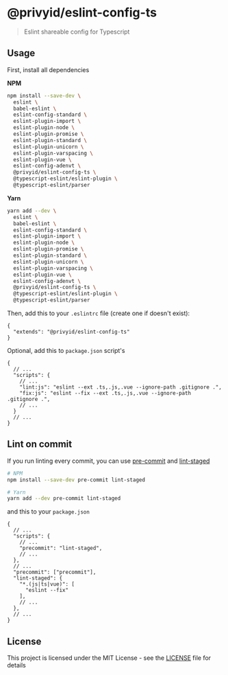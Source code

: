 # @privyid/eslint-config-ts
> Eslint shareable config for Typescript

## Usage

First, install all dependencies

**NPM**
```bash
npm install --save-dev \
  eslint \
  babel-eslint \
  eslint-config-standard \
  eslint-plugin-import \
  eslint-plugin-node \
  eslint-plugin-promise \
  eslint-plugin-standard \
  eslint-plugin-unicorn \
  eslint-plugin-varspacing \
  eslint-plugin-vue \
  eslint-config-adenvt \
  @privyid/eslint-config-ts \
  @typescript-eslint/eslint-plugin \
  @typescript-eslint/parser
```
**Yarn**
```bash
yarn add --dev \
  eslint \
  babel-eslint \
  eslint-config-standard \
  eslint-plugin-import \
  eslint-plugin-node \
  eslint-plugin-promise \
  eslint-plugin-standard \
  eslint-plugin-unicorn \
  eslint-plugin-varspacing \
  eslint-plugin-vue \
  eslint-config-adenvt \
  @privyid/eslint-config-ts \
  @typescript-eslint/eslint-plugin \
  @typescript-eslint/parser
```


Then, add this to your `.eslintrc` file (create one if doesn't exist):

```jsonc
{
  "extends": "@privyid/eslint-config-ts"
}
```

Optional, add this to `package.json` script's
```jsonc
{
  // ...
  "scripts": {
    // ...
    "lint:js": "eslint --ext .ts,.js,.vue --ignore-path .gitignore .",
    "fix:js": "eslint --fix --ext .ts,.js,.vue --ignore-path .gitignore .",
    // ...
  }
  // ...
}
```

## Lint on commit
If you run linting every commit, you can use [pre-commit] and [lint-staged]
```bash
# NPM
npm install --save-dev pre-commit lint-staged

# Yarn
yarn add --dev pre-commit lint-staged
```

and this to your `package.json`
```jsonc
{
  // ...
  "scripts": {
    // ...
    "precommit": "lint-staged",
    // ...
  },
  // ...
  "precommit": ["precommit"],
  "lint-staged": {
    "*.(js|ts|vue)": [
      "eslint --fix"
    ],
    // ...
  },
  // ...
}
```
## License
This project is licensed under the MIT License - see the [LICENSE](LICENSE) file for details

[pre-commit]: https://www.npmjs.com/package/pre-commit
[lint-staged]: https://www.npmjs.com/package/lint-staged
